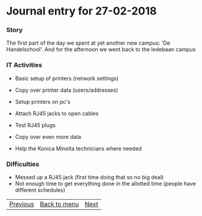 # Journal entry for 27-02-2018

### Story

The first part of the day we spent at yet another new campus: 'De Handelschool'. And for the afternoon we went back to the ledebaan campus


### IT Activities

- Basic setup of printers (network settings)
- Copy over printer data (users/addresses)
- Setup printers on pc's
- Attach RJ45 jacks to open cables
- Test RJ45 plugs

- Copy over even more data
- Help the Konica Minolta technicians where needed

### Difficulties

- Messed up a RJ45 jack (first time doing that so no big deal)
- Not enough time to get everything done in the allotted time (people have different schedules) 

<table><tr><td><a href="26-02.html">Previous</a></td><td><a href="../">Back to menu</a></td><td><a href="01-03.html">Next</a></td></tr></table>
